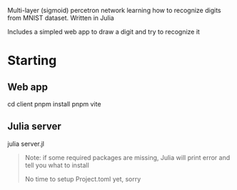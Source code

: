 Multi-layer (sigmoid) percetron network learning how to recognize digits 
from MNIST dataset. Written in Julia

Includes a simpled web app to draw a digit and try to recognize it

# Starting

## Web app

cd client
pnpm install
pnpm vite

## Julia server

julia server.jl

> Note: if some required packages are missing, Julia will print error
> and tell you what to install
>
> No time to setup Project.toml yet, sorry
